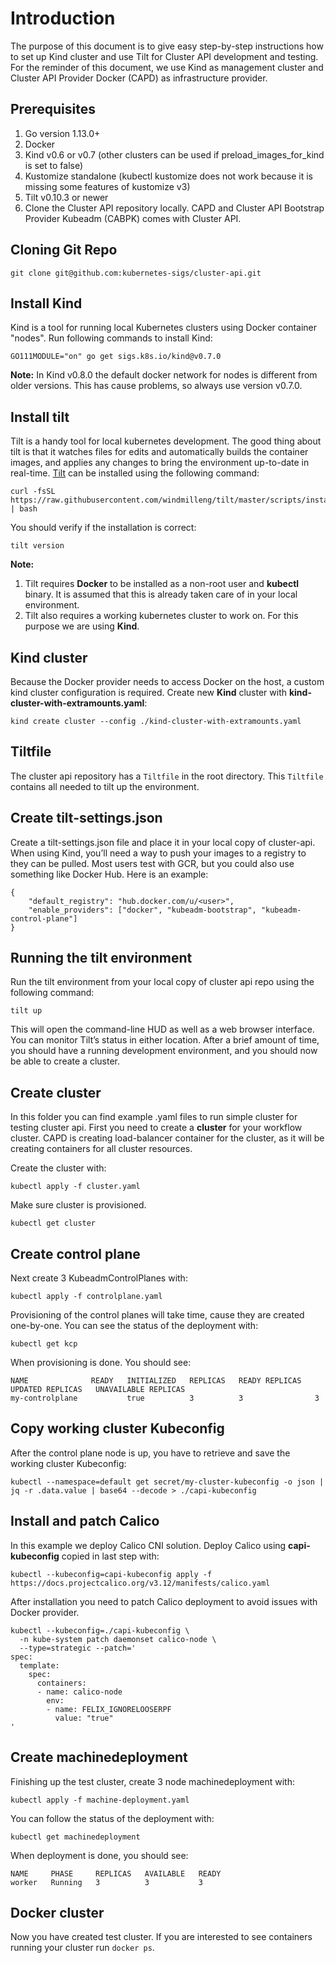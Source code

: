 # Introduction

The purpose of this document is to give easy step-by-step instructions how to set up Kind cluster and use Tilt for Cluster API development and testing. For the reminder of this document, we use Kind as management cluster and Cluster API Provider Docker (CAPD) as infrastructure provider.  

## Prerequisites
1. Go version 1.13.0+ 
2. Docker
3. Kind v0.6 or v0.7 (other clusters can be used if preload_images_for_kind is set to false)
4. Kustomize standalone (kubectl kustomize does not work because it is missing some features of kustomize v3)
5. Tilt v0.10.3 or newer
6. Clone the Cluster API repository locally. CAPD and Cluster API Bootstrap Provider Kubeadm (CABPK) comes with Cluster API.

## Cloning Git Repo
```
git clone git@github.com:kubernetes-sigs/cluster-api.git
```
## Install Kind
Kind is a tool for running local Kubernetes clusters using Docker container "nodes". Run following commands to install Kind:

```
GO111MODULE="on" go get sigs.k8s.io/kind@v0.7.0
```

**Note:** In Kind v0.8.0 the default docker network for nodes is different from older versions. This has cause problems, so always use version v0.7.0.

## Install tilt
Tilt is a handy tool for local kubernetes development. The good thing about tilt is that it watches files for edits and automatically builds the container images, and applies any changes to bring the environment up-to-date in real-time. [Tilt](https://docs.tilt.dev/install.html) can be installed using the following command: 

```
curl -fsSL https://raw.githubusercontent.com/windmilleng/tilt/master/scripts/install.sh | bash
```
You should verify if the installation is correct:
```
tilt version
```
**Note:** 
1. Tilt requires **Docker** to be installed as a non-root user and **kubectl** binary. It is assumed that this is already taken care of in your local environment. 
2. Tilt also requires a working kubernetes cluster to work on. For this purpose we are using **Kind**.

## Kind cluster

Because the Docker provider needs to access Docker on the host, a custom kind cluster configuration is required. Create new **Kind** cluster with **kind-cluster-with-extramounts.yaml**:

``` 
kind create cluster --config ./kind-cluster-with-extramounts.yaml
``` 

## Tiltfile
The cluster api repository has a ```Tiltfile``` in the root directory. This ```Tiltfile``` contains all needed to tilt up the environment. 

## Create tilt-settings.json

Create a tilt-settings.json file and place it in your local copy of cluster-api. When using Kind, you’ll need a way to push your images to a registry to they can be pulled. Most users test with GCR, but you could also use something like Docker Hub. Here is an example:

```
{
    "default_registry": "hub.docker.com/u/<user>",
    "enable_providers": ["docker", "kubeadm-bootstrap", "kubeadm-control-plane"]
}
```

## Running the tilt environment

Run the tilt environment from your local copy of cluster api repo using the following command:

``` 
tilt up 
``` 

This will open the command-line HUD as well as a web browser interface. You can monitor Tilt’s status in either location. After a brief amount of time, you should have a running development environment, and you should now be able to create a cluster.

## Create cluster

In this folder you can find example .yaml files to run simple cluster for testing cluster api. First you need to create a **cluster** for your workflow cluster. CAPD is creating load-balancer container for the cluster, as it will be creating containers for all cluster resources.

Create the cluster with:

```
kubectl apply -f cluster.yaml
```
Make sure cluster is provisioned.

```
kubectl get cluster
```

## Create control plane

Next create 3 KubeadmControlPlanes with:

```
kubectl apply -f controlplane.yaml
```
Provisioning of the control planes will take time, cause they are created one-by-one. You can see the status of the deployment with:

```
kubectl get kcp
```
When provisioning is done. You should see:

```
NAME              READY   INITIALIZED   REPLICAS   READY REPLICAS   UPDATED REPLICAS   UNAVAILABLE REPLICAS
my-controlplane           true          3          3                3 
```

## Copy working cluster Kubeconfig

After the control plane node is up, you have to retrieve and save the working cluster Kubeconfig:

```
kubectl --namespace=default get secret/my-cluster-kubeconfig -o json | jq -r .data.value | base64 --decode > ./capi-kubeconfig
```

## Install and patch Calico 

In this example we deploy Calico CNI solution. Deploy Calico using **capi-kubeconfig** copied in last step with:

```
kubectl --kubeconfig=capi-kubeconfig apply -f https://docs.projectcalico.org/v3.12/manifests/calico.yaml

```
After installation you need to patch Calico deployment to avoid issues with Docker provider. 

```
kubectl --kubeconfig=./capi-kubeconfig \
  -n kube-system patch daemonset calico-node \
  --type=strategic --patch='
spec:
  template:
    spec:
      containers:
      - name: calico-node
        env:
        - name: FELIX_IGNORELOOSERPF
          value: "true"
'

```

## Create machinedeployment

Finishing up the test cluster, create 3 node machinedeployment with:

```
kubectl apply -f machine-deployment.yaml
```
You can follow the status of the deployment with:

```
kubectl get machinedeployment
```
When deployment is done, you should see:

```
NAME     PHASE     REPLICAS   AVAILABLE   READY
worker   Running   3          3           3
```

## Docker cluster

Now you have created test cluster. If you are interested to see containers running your cluster run ```docker ps```.

 


